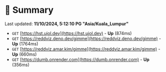 # 📖 Summary
Last updated: **11/10/2024, 5:12:10 PG "Asia/Kuala_Lumpur"**

- `GET` [https://hst.ujol.dev](https://hst.ujol.dev) - **Up** (874ms)
- `GET` [https://reddviz.deno.dev/gimme](https://reddviz.deno.dev/gimme) - **Up** (1764ms)
- `GET` [https://reddviz.amar.kim/gimme](https://reddviz.amar.kim/gimme) - **Up** (660ms)
- `GET` [https://dumb.onrender.com](https://dumb.onrender.com) - **Up** (356ms)
